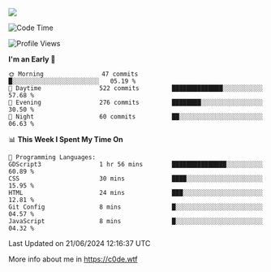 <a href="https://wakatime.com"><img src="https://wakatime.com/share/@c0dezin/b7f18a7c-ab3a-40b8-8bc7-b1b7bf71f1d6.svg" /></a>

<!--START_SECTION:waka-->
![Code Time](http://img.shields.io/badge/Code%20Time-42%20hrs%208%20mins-blue)

![Profile Views](http://img.shields.io/badge/Profile%20Views-0-blue)

**I'm an Early 🐤** 

```text
🌞 Morning                47 commits          █░░░░░░░░░░░░░░░░░░░░░░░░   05.19 % 
🌆 Daytime                522 commits         ██████████████░░░░░░░░░░░   57.68 % 
🌃 Evening                276 commits         ████████░░░░░░░░░░░░░░░░░   30.50 % 
🌙 Night                  60 commits          ██░░░░░░░░░░░░░░░░░░░░░░░   06.63 % 
```


📊 **This Week I Spent My Time On** 

```text
💬 Programming Languages: 
GDScript3                1 hr 56 mins        ███████████████░░░░░░░░░░   60.89 % 
CSS                      30 mins             ████░░░░░░░░░░░░░░░░░░░░░   15.95 % 
HTML                     24 mins             ███░░░░░░░░░░░░░░░░░░░░░░   12.81 % 
Git Config               8 mins              █░░░░░░░░░░░░░░░░░░░░░░░░   04.57 % 
JavaScript               8 mins              █░░░░░░░░░░░░░░░░░░░░░░░░   04.32 % 
```


 Last Updated on 21/06/2024 12:16:37 UTC
<!--END_SECTION:waka-->

More info about me in https://c0de.wtf
